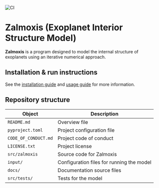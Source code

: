 ![CI](https://github.com/FormingWorlds/Zalmoxis/actions/workflows/CI.yml/badge.svg)

# Zalmoxis (Exoplanet Interior Structure Model)

**Zalmoxis** is a program designed to model the internal structure of exoplanets using an iterative numerical approach.

## Installation & run instructions

See the [installation guide](https://zalmoxis.readthedocs.io/en/latest/installation/) and [usage guide](https://zalmoxis.readthedocs.io/en/latest/usage/) for more information.

## Repository structure

| Object                | Description                                               |
| -                     | -                                                         |
| `README.md`           | Overview file                                             |
| `pyproject.toml`	   | Project configuration file                                |
| `CODE_OF_CONDUCT.md`  | Project code of conduct                                   |
| `LICENSE.txt`         | Project license                                           |
| `src/zalmoxis`         | Source code for Zalmoxis                                |
| `input/`              | Configuration files for running the model         |
| `docs/`		   | Documentation source files                                |
| `src/tests/`           | Tests for the model  |
